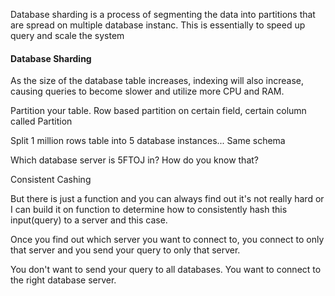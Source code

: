 Database sharding is a process of segmenting the data into partitions that are spread on multiple database instanc. This is essentially to speed up query and scale the system


#### Database Sharding

As the size of the database table increases, indexing will also increase, causing queries to become slower and utilize more CPU and RAM.

Partition your table. Row based partition on certain field, certain column called Partition

Split 1 million rows table into 5 database instances... Same schema

Which database server is 5FTOJ in? How do you know that? 

Consistent Cashing

But there is just a function and you can always find out it's not really hard or I can build it on function to determine how to consistently hash this input(query) to a server and this case.

Once you find out which server you want to connect to, you connect to only that server and you send your query to only that server.

You don't want to send your query to all databases. You want to connect to the right database server. 